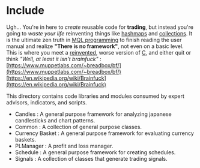 # Include

Ugh... You're in here to *create* reusable code for **trading**,
but instead you're going to *waste your life* reinventing things
like [hashmaps](https://en.wikipedia.org/wiki/Hash_table) and
[collections](https://en.wikipedia.org/wiki/Collection_(abstract_data_type)).
It is the ultimate zen truth in [MQL programming](https://encyclopediadramatica.rs/Computer_science#Software_Development)
to finish
reading the user manual and realize **"There is no framework"**,
not even on a basic level. This is where you meet a
[reinvented](https://en.wikipedia.org/wiki/Reinventing_the_wheel),
worse version of [C](https://en.wikipedia.org/wiki/C_(programming_language)),
and either quit or think *"Well, at least it isn't brainfuck"* : 
[https://www.muppetlabs.com/~breadbox/bf/](https://www.muppetlabs.com/~breadbox/bf/)
[https://en.wikipedia.org/wiki/Brainfuck](https://en.wikipedia.org/wiki/Brainfuck)

This directory contains code libraries and modules consumed by
expert advisors, indicators, and scripts.

 * Candles : A general purpose framework for analyzing japanese candlesticks and chart patterns.
 * Common : A collection of general purpose classes.
 * Currency Basket : A general purpose framework for evaluating currency baskets.
 * PLManager : A profit and loss manager. 
 * Schedule : A general purpose framework for creating schedules.
 * Signals : A collection of classes that generate trading signals.
 